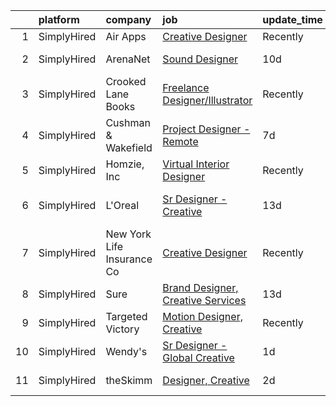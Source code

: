 

|    | platform    | company                    | job                                                                                                                                             | update_time   | location        |
|---:|:------------|:---------------------------|:------------------------------------------------------------------------------------------------------------------------------------------------|:--------------|:----------------|
|  1 | SimplyHired | Air Apps                   | [Creative Designer](https://www.simplyhired.com/job/Sc8pNm75XTGaYhiXiPDkSrYDvMjqQtu5pxc0JtwL9Y4EvnzQpmy6gg?q=creative+designer)                 | Recently      | Remote          |
|  2 | SimplyHired | ArenaNet                   | [Sound Designer](https://www.simplyhired.com/job/rThG5IY9IzWMAoan9hcJnI7UxDCG6Ihg__kK3_DSy7e3u3DOyW-XHQ?q=creative+designer)                    | 10d           | Bellevue, WA    |
|  3 | SimplyHired | Crooked Lane Books         | [Freelance Designer/Illustrator](https://www.simplyhired.com/job/UhExaaYu1t4V71-D418Rl8bP7ITf3P-8-IaObyNXzN5HjI7MoCcq4w?q=creative+designer)    | Recently      | Remote          |
|  4 | SimplyHired | Cushman & Wakefield        | [Project Designer - Remote](https://www.simplyhired.com/job/br6RVz1a8TeXvS0V-LJSPqoKW3jqLk46PCNVq1G6Oe2dP0QgS9OQkQ?q=creative+designer)         | 7d            | Ashburn, VA     |
|  5 | SimplyHired | Homzie, Inc                | [Virtual Interior Designer](https://www.simplyhired.com/job/7PEglJMm2BIPDW3p7bC1eTbnBnq9ZWVZecQaHxU7AN_QC_1Y7WqAPw?q=creative+designer)         | Recently      | Remote          |
|  6 | SimplyHired | L'Oreal                    | [Sr Designer - Creative](https://www.simplyhired.com/job/QinnBfWW1Dpw5513aYELTSJ_tC5va4sc2NdX_U9wQc8674XiZCBbCQ?q=creative+designer)            | 13d           | Los Angeles, CA |
|  7 | SimplyHired | New York Life Insurance Co | [Creative Designer](https://www.simplyhired.com/job/iEHvAmjvQAVUMPx3IAR-te7JZlAbSbK8rHRNQ2iTmIF-lmcWvZdRIA?q=creative+designer)                 | Recently      | Remote          |
|  8 | SimplyHired | Sure                       | [Brand Designer, Creative Services](https://www.simplyhired.com/job/NqoGx-cL9_ds3uyezMZHhXbXWS1nsP_iNmpRieFLIR8ngfNtokD0RQ?q=creative+designer) | 13d           | Remote          |
|  9 | SimplyHired | Targeted Victory           | [Motion Designer, Creative](https://www.simplyhired.com/job/KsKdlH1qtD-0tXOZkUnx1ufHOL7CDJNN7_1l98UpzL2hZ2zoBDHXLQ?q=creative+designer)         | Recently      | Arlington, VA   |
| 10 | SimplyHired | Wendy's                    | [Sr Designer - Global Creative](https://www.simplyhired.com/job/WvCQUnYri4ynm_1jD8T1IhDIRdhdoHoCmR9wk6r9hvUhFn4nrANvRw?q=creative+designer)     | 1d            | Dublin, OH      |
| 11 | SimplyHired | theSkimm                   | [Designer, Creative](https://www.simplyhired.com/job/pmGiR0W3bBLSwfD2EljmFgTzbV4Fj6sseJX3xA5HfEWatfn6mvbLeA?q=creative+designer)                | 2d            | New York, NY    |